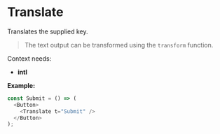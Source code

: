 # Translate

Translates the supplied key.

> The text output can be transformed using the `transform` function.

Context needs:
* **intl**

**Example:**
```js
const Submit = () => (
  <Button>
    <Translate t="Submit" />
  </Button>
);
```
